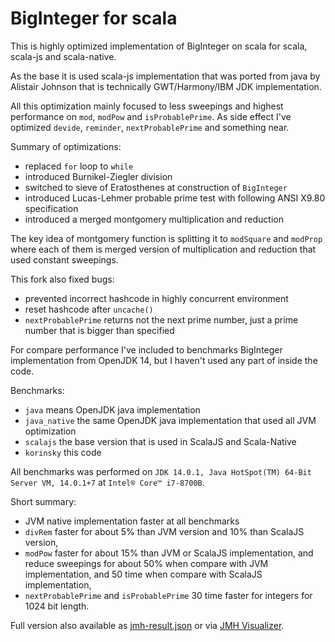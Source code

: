 # BigInteger for scala

This is highly optimized implementation of BigInteger on scala for scala, scala-js and scala-native.

As the base it is used scala-js implementation that was ported from java by Alistair Johnson
 that is technically GWT/Harmony/IBM JDK implementation.

All this optimization mainly focused to less sweepings and highest performance on `mod`, `modPow` and `isProbablePrime`.
As side effect I've optimized `devide`, `reminder`, `nextProbablePrime` and something near.

Summary of optimizations:
 - replaced `for` loop to `while`
 - introduced Burnikel-Ziegler division
 - switched to sieve of Eratosthenes at construction of `BigInteger`
 - introduced Lucas-Lehmer probable prime test with following ANSI X9.80 specification
 - introduced a merged montgomery multiplication and reduction

The key idea of montgomery function is splitting it to `modSquare` and `modProp`
 where each of them is merged version of multiplication and reduction that used constant sweepings.

This fork also fixed bugs:
 - prevented incorrect hashcode in highly concurrent environment
 - reset hashcode after `uncache()`
 - `nextProbablePrime` returns not the next prime number, just a prime number that is bigger than specified

For compare performance I've included to benchmarks BigInteger implementation from OpenJDK 14,
but I haven't used any part of inside the code.

Benchmarks:
 - `java` means OpenJDK java implementation
 - `java_native` the same OpenJDK java implementation that used all JVM optimization
 - `scalajs` the base version that is used in ScalaJS and Scala-Native
 - `korinsky` this code

All benchmarks was performed on `JDK 14.0.1, Java HotSpot(TM) 64-Bit Server VM, 14.0.1+7` at `Intel® Core™ i7-8700B`.

Short summary:
 - JVM native implementation faster at all benchmarks
 - `divRem` faster for about 5% than JVM version and 10% than ScalaJS version,
 - `modPow` faster for about 15% than JVM or ScalaJS implementation, and reduce sweepings
   for about 50% when compare with JVM implementation, and 50 time when compare with ScalaJS implementation,
 - `nextProbablePrime` and `isProbablePrime` 30 time faster for integers for 1024 bit length. 

Full version also available as [jmh-result.json](jmh-result.json)
 or via [JMH Visualizer](https://jmh.morethan.io/?gist=70a1ff7e2e4fa8b0102219e99f64b00a).

